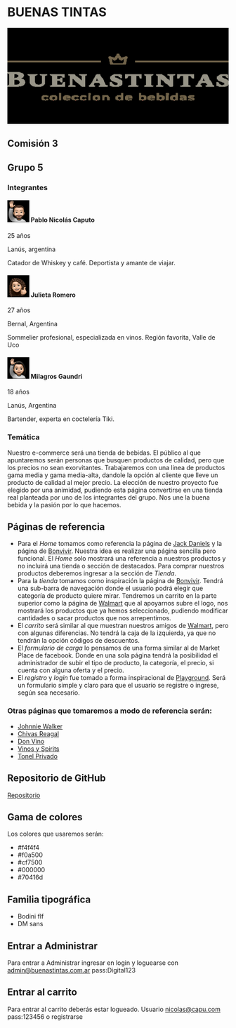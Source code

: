 # BUENAS TINTAS

![Logo](/Logo/logo1.png)

## Comisión 3

## Grupo 5

### Integrantes

#### ![Nico](/Emojis/Emoji_Nico1.png) Pablo Nicolás Caputo
25 años 

Lanús, argentina

Catador de Whiskey y café. Deportista y amante de viajar.


#### ![Juli](/Emojis/Emoji_Juli1.png) Julieta Romero

27 años

Bernal, Argentina

Sommelier profesional, especializada en vinos. Región favorita, Valle de Uco

#### ![Mili](/Emojis/Emoji_Mili1.png) Milagros Gaundri

18 años

Lanús, Argentina

Bartender, experta en coctelería Tiki.

### Temática


Nuestro e-commerce será una tienda de bebidas. El público al que apuntaremos serán personas que busquen productos de calidad, pero que los precios no sean exorvitantes. Trabajaremos con una linea de productos gama media y gama media-alta, dandole la opción al cliente que lleve un producto de calidad al mejor precio. La elección de nuestro proyecto fue elegido por una animidad, pudiendo esta página convertirse en una tienda real planteada por uno de los integrantes del grupo. Nos une la buena bebida y la pasión por lo que hacemos.

## Páginas de referencia

+ Para el *Home* tomamos como referencia la página de [Jack Daniels](https://www.jackdaniels.com/) y la página de [Bonvivir](https://www.bonvivir.com/). Nuestra idea es realizar una página sencilla pero funcional. El *Home* solo mostrará una referencia a nuestros productos y no incluirá una tienda o sección de destacados. Para comprar nuestros productos deberemos ingresar a la sección de *Tienda*. 
+ Para la *tienda* tomamos como inspiración la página de [Bonvivir](https://www.bonvivir.com/). Tendrá una sub-barra de navegación donde el usuario podrá elegir que categoría de producto quiere mirar. Tendremos un carrito en la parte superior como la página de [Walmart](https://www.walmart.com.ar/) que al apoyarnos subre el logo, nos mostrará los productos que ya hemos seleccionado, pudiendo modificar cantidades o sacar productos que nos arrepentimos. 
+ El *carrito* será similar al que muestran nuestros amigos de [Walmart](https://www.walmart.com.ar/checkout), pero con algunas diferencias. No tendrá la caja de la izquierda, ya que no tendrán la opción códigos de descuentos. 
+ El *formulario de carga* lo pensamos de una forma similar al de Market Place de facebook. Donde en una sola página tendrá la posibilidad el administrador de subir el tipo de producto, la categoría, el precio, si cuenta con alguna oferta y el precio. 
+ El *registro* y *login* fue tomado a forma inspiracional de [Playground](https://playground.digitalhouse.com/ar/). Será un formulario simple y claro para que el usuario se registre o ingrese, según sea necesario. 

### Otras páginas que tomaremos a modo de referencia serán:
+ [Johnnie Walker](https://www.johnniewalker.com/es-es/)
+ [Chivas Reagal](https://www.chivas.com/es-AR)
+ [Don Vino](https://donvino.com.ar/)
+ [Vinos y Spirits](https://www.vinosyspirits.com/)
+ [Tonel Privado](https://www.tonelprivado.com/)

## Repositorio de GitHub

[Repositorio](https://github.com/JuliiRo/grupo_5_buenastintas)


## Gama de colores
Los colores que usaremos serán:
+ #f4f4f4
+ #f0a500
+ #cf7500
+ #000000
+ #70416d

## Familia tipográfica

+ Bodini flf
+ DM sans

## Entrar a Administrar

Para entrar a Administrar ingresar en login y loguearse con admin@buenastintas.com.ar pass:Digital123

## Entrar al carrito

Para entrar al carrito deberás estar logueado. Usuario nicolas@capu.com pass:123456 o registrarse
